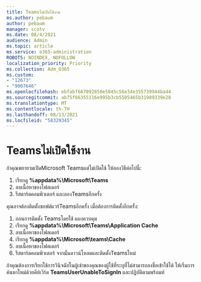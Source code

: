```yaml
---
title: Teamsไม่เปิดใช้งาน
ms.author: pebaum
author: pebaum
manager: scotv
ms.date: 08/4/2021
audience: Admin
ms.topic: article
ms.service: o365-administration
ROBOTS: NOINDEX, NOFOLLOW
localization_priority: Priority
ms.collection: Adm_O365
ms.custom:
- "12673"
- "9007646"
ms.openlocfilehash: ebfabf667092850e5045c56e34e355739944ba44
ms.sourcegitcommit: ab75f66355116e995b3cb5505465b31989339e28
ms.translationtype: MT
ms.contentlocale: th-TH
ms.lasthandoff: 08/13/2021
ms.locfileid: "58329345"
---
```

# <a name="teams-doesnt-launch"></a>Teamsไม่เปิดใช้งาน

ถ้าคุณพยายามเปิดMicrosoft Teamsแต่ไม่เปิดใช้ ให้ลองวิธีต่อไปนี้:

1. เรียกดู **%appdata%\Microsoft\Teams**
1. ลบเนื้อหาของโฟลเดอร์
1. รีสตาร์ตคอมพิวเตอร์ และลองTeamsอีกครั้ง

คุณอาจต้องติดตั้งซอฟต์แวร์Teamsอีกครั้ง เมื่อต้องการติดตั้งอีกครั้ง:

1. ถอนการติดตั้ง Teamsโดยใช้ แผงควบคุม
1. เรียกดู **%appdata%\Microsoft\Teams\Application Cache**
1. ลบเนื้อหาของโฟลเดอร์
1. เรียกดู **%appdata%\Microsoft\teams\Cache**
1. ลบเนื้อหาของโฟลเดอร์
1. รีสตาร์ตคอมพิวเตอร์ จากนั้นดาวน์โหลดและติดตั้งTeamsใหม่

ถ้าคุณต้องการเรียกใช้การวินิจฉัยในผู้เช่าของคุณของผู้ใช้ที่ระบุที่ไม่สามารถลงชื่อเข้าใช้ได้ ให้เริ่มการค้นหาใหม่ด้วยคีย์เวิร์ด **TeamsUserUnableToSignIn** และปฏิบัติตามพร้อมท์